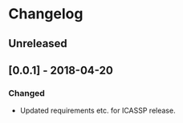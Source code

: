 # Changelog

## Unreleased 

## [0.0.1] - 2018-04-20 
### Changed

- Updated requirements etc. for ICASSP release. 
